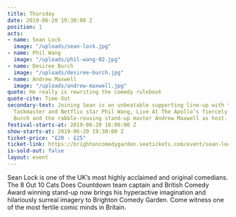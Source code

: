 ```yaml
---
title: Thursday
date: 2019-06-20 19:30:00 Z
position: 1
acts:
- name: Sean Lock
  image: "/uploads/sean-lock.jpg"
- name: Phil Wang
  image: "/uploads/phil-wang-02.jpg"
- name: Desiree Burch
  image: "/uploads/desiree-burch.jpg"
- name: Andrew Maxwell
  image: "/uploads/andrew-maxwell.jpg"
quote: He really is rewriting the comedy rulebook
quote-cite: Time Out
secondary-text: Joining Sean is an unbeatable supporting line-up with the hugely acclaimed
  Taskmaster and Netflix star Phil Wang, Live At The Apollo’s fiercely funny Desiree
  Burch and the rabble-rousing stand-up master Andrew Maxwell as host.
festival-starts-at: 2019-06-20 18:00:00 Z
show-starts-at: 2019-06-20 19:30:00 Z
ticket-price: "£20 - £25"
ticket-link: https://brightoncomedygarden.seetickets.com/event/sean-lock/preston-park-brighton/1326716
is-sold-out: false
layout: event
---
```


Sean Lock is one of the UK’s most highly acclaimed and original comedians. The 8 Out 10 Cats Does Countdown team captain and British Comedy Award winning stand-up now brings his hyperactive imagination and hilariously surreal imagery to Brighton Comedy Garden. Come witness one of the most fertile comic minds in Britain.